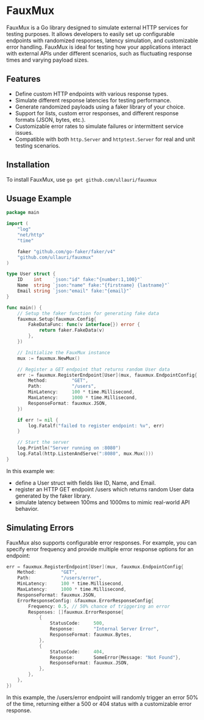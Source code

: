 # FauxMux

FauxMux is a Go library designed to simulate external HTTP services for testing purposes. It allows developers to easily set up configurable endpoints with randomized responses, latency simulation, and customizable error handling. FauxMux is ideal for testing how your applications interact with external APIs under different scenarios, such as fluctuating response times and varying payload sizes.

## Features

- Define custom HTTP endpoints with various response types.
- Simulate different response latencies for testing performance.
- Generate randomized payloads using a faker library of your choice.
- Support for lists, custom error responses, and different response formats (JSON, bytes, etc.).
- Customizable error rates to simulate failures or intermittent service issues.
- Compatible with both `http.Server` and `httptest.Server` for real and unit testing scenarios.

## Installation

To install FauxMux, use `go get github.com/ullauri/fauxmux`

## Usuage Example
```go
package main

import (
	"log"
	"net/http"
	"time"

	faker "github.com/go-faker/faker/v4"
	"github.com/ullauri/fauxmux"
)

type User struct {
	ID    int    `json:"id" fake:"{number:1,100}"`
	Name  string `json:"name" fake:"{firstname} {lastname}"`
	Email string `json:"email" fake:"{email}"`
}

func main() {
	// Setup the faker function for generating fake data
	fauxmux.Setup(fauxmux.Config{
		FakeDataFunc: func(v interface{}) error {
			return faker.FakeData(v)
		},
	})

	// Initialize the FauxMux instance
	mux := fauxmux.NewMux()

	// Register a GET endpoint that returns random User data
	err := fauxmux.RegisterEndpoint[User](mux, fauxmux.EndpointConfig{
		Method:         "GET",
		Path:           "/users",
		MinLatency:     100 * time.Millisecond,
		MaxLatency:     1000 * time.Millisecond,
		ResponseFormat: fauxmux.JSON,
	})

	if err != nil {
		log.Fatalf("failed to register endpoint: %v", err)
	}

	// Start the server
	log.Println("Server running on :8080")
	log.Fatal(http.ListenAndServe(":8080", mux.Mux()))
}
```

In this example we:
- define a User struct with fields like ID, Name, and Email.
- register an HTTP GET endpoint /users which returns random User data generated by the faker library.
- simulate latency between 100ms and 1000ms to mimic real-world API behavior.

## Simulating Errors
FauxMux also supports configurable error responses. For example, you can specify error frequency and provide multiple error response options for an endpoint:
```go
err = fauxmux.RegisterEndpoint[User](mux, fauxmux.EndpointConfig{
	Method:         "GET",
	Path:           "/users/error",
	MinLatency:     100 * time.Millisecond,
	MaxLatency:     1000 * time.Millisecond,
	ResponseFormat: fauxmux.JSON,
	ErrorResponseConfig: &fauxmux.ErrorResponseConfig{
		Frequency: 0.5, // 50% chance of triggering an error
		Responses: []fauxmux.ErrorResponse{
			{
				StatusCode:     500,
				Response:       "Internal Server Error",
				ResponseFormat: fauxmux.Bytes,
			},
			{
				StatusCode:     404,
				Response:       SomeError{Message: "Not Found"},
				ResponseFormat: fauxmux.JSON,
			},
		},
	},
})
```

In this example, the /users/error endpoint will randomly trigger an error 50% of the time, returning either a 500 or 404 status with a customizable error response.
